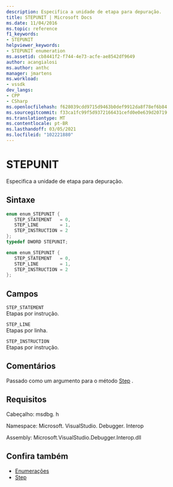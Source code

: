 ```yaml
---
description: Especifica a unidade de etapa para depuração.
title: STEPUNIT | Microsoft Docs
ms.date: 11/04/2016
ms.topic: reference
f1_keywords:
- STEPUNIT
helpviewer_keywords:
- STEPUNIT enumeration
ms.assetid: cb8441f2-f744-4e73-acfe-ae8542df9649
author: acangialosi
ms.author: anthc
manager: jmartens
ms.workload:
- vssdk
dev_langs:
- CPP
- CSharp
ms.openlocfilehash: f628039cdd9715d9463b0def9912da8f78ef6b84
ms.sourcegitcommit: f33ca1fc99f5d9372166431cefd0e0e639d20719
ms.translationtype: MT
ms.contentlocale: pt-BR
ms.lasthandoff: 03/05/2021
ms.locfileid: "102221880"
---
```

# <a name="stepunit"></a>STEPUNIT
Especifica a unidade de etapa para depuração.

## <a name="syntax"></a>Sintaxe

```cpp
enum enum_STEPUNIT { 
   STEP_STATEMENT   = 0,
   STEP_LINE        = 1,
   STEP_INSTRUCTION = 2
};
typedef DWORD STEPUNIT;
```

```csharp
enum enum_STEPUNIT { 
   STEP_STATEMENT   = 0,
   STEP_LINE        = 1,
   STEP_INSTRUCTION = 2
};
```

## <a name="fields"></a>Campos
 `STEP_STATEMENT`\
 Etapas por instrução.

 `STEP_LINE`\
 Etapas por linha.

 `STEP_INSTRUCTION`\
 Etapas por instrução.

## <a name="remarks"></a>Comentários
 Passado como um argumento para o método [Step](../../../extensibility/debugger/reference/idebugprocess3-step.md) .

## <a name="requirements"></a>Requisitos
 Cabeçalho: msdbg. h

 Namespace: Microsoft. VisualStudio. Debugger. Interop

 Assembly: Microsoft.VisualStudio.Debugger.Interop.dll

## <a name="see-also"></a>Confira também
- [Enumerações](../../../extensibility/debugger/reference/enumerations-visual-studio-debugging.md)
- [Step](../../../extensibility/debugger/reference/idebugprocess3-step.md)
